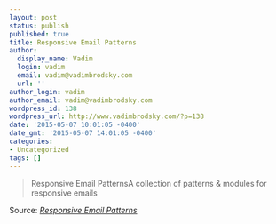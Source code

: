 ```yaml
---
layout: post
status: publish
published: true
title: Responsive Email Patterns
author:
  display_name: Vadim
  login: vadim
  email: vadim@vadimbrodsky.com
  url: ''
author_login: vadim
author_email: vadim@vadimbrodsky.com
wordpress_id: 138
wordpress_url: http://www.vadimbrodsky.com/?p=138
date: '2015-05-07 10:01:05 -0400'
date_gmt: '2015-05-07 14:01:05 -0400'
categories:
- Uncategorized
tags: []
---
```

<blockquote>Responsive Email PatternsA collection of patterns &amp; modules for responsive emails</blockquote></p>
<p>Source: <em><a href="http://responsiveemailpatterns.com/">Responsive Email Patterns</a></em></p>
